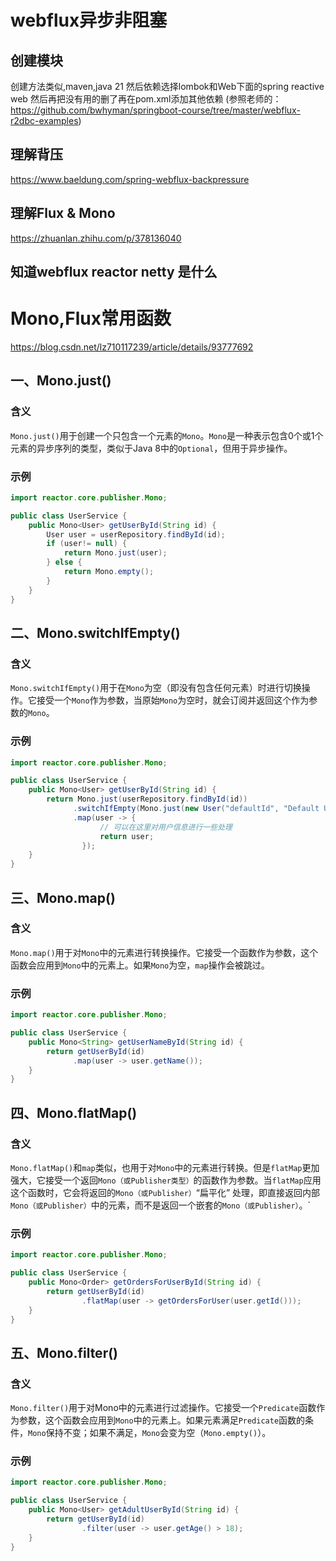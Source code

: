 # webflux异步非阻塞
## 创建模块
创建方法类似,maven,java 21
然后依赖选择lombok和Web下面的spring reactive web
然后再把没有用的删了再在pom.xml添加其他依赖
(参照老师的：https://github.com/bwhyman/springboot-course/tree/master/webflux-r2dbc-examples)

## 理解背压
https://www.baeldung.com/spring-webflux-backpressure
## 理解Flux & Mono
https://zhuanlan.zhihu.com/p/378136040
## 知道webflux reactor netty 是什么



# Mono,Flux常用函数
https://blog.csdn.net/lz710117239/article/details/93777692
## 一、Mono.just()

### 含义
`Mono.just()`用于创建一个只包含一个元素的`Mono`。`Mono`是一种表示包含0个或1个元素的异步序列的类型，类似于Java 8中的`Optional`，但用于异步操作。

### 示例
```java
import reactor.core.publisher.Mono;

public class UserService {
    public Mono<User> getUserById(String id) {
        User user = userRepository.findById(id);
        if (user!= null) {
            return Mono.just(user);
        } else {
            return Mono.empty();
        }
    }
}
```
## 二、Mono.switchIfEmpty()

### 含义
`Mono.switchIfEmpty()`用于在`Mono`为空（即没有包含任何元素）时进行切换操作。它接受一个`Mono`作为参数，当原始`Mono`为空时，就会订阅并返回这个作为参数的`Mono`。

### 示例
```java
import reactor.core.publisher.Mono;

public class UserService {
    public Mono<User> getUserById(String id) {
        return Mono.just(userRepository.findById(id))
              .switchIfEmpty(Mono.just(new User("defaultId", "Default User", 0)))
              .map(user -> {
                    // 可以在这里对用户信息进行一些处理
                    return user;
                });
    }
}
```
## 三、Mono.map()

### 含义
`Mono.map()`用于对`Mono`中的元素进行转换操作。它接受一个函数作为参数，这个函数会应用到`Mono`中的元素上。如果`Mono`为空，`map`操作会被跳过。

### 示例
```java
import reactor.core.publisher.Mono;

public class UserService {
    public Mono<String> getUserNameById(String id) {
        return getUserById(id)
              .map(user -> user.getName());
    }
}
```
## 四、Mono.flatMap()

### 含义
`Mono.flatMap()`和`map`类似，也用于对`Mono`中的元素进行转换。但是`flatMap`更加强大，它接受一个返回`Mono（或Publisher类型）`的函数作为参数。当`flatMap`应用这个函数时，它会将返回的`Mono（或Publisher）`“扁平化” 处理，即直接返回内部`Mono（或Publisher）`中的元素，而不是返回一个嵌套的`Mono（或Publisher）`。`
### 示例
```java
import reactor.core.publisher.Mono;

public class UserService {
    public Mono<Order> getOrdersForUserById(String id) {
        return getUserById(id)
                .flatMap(user -> getOrdersForUser(user.getId()));
    }
}
```
## 五、Mono.filter()

### 含义
`Mono.filter()`用于对Mono中的元素进行过滤操作。它接受一个`Predicate`函数作为参数，这个函数会应用到`Mono`中的元素上。如果元素满足`Predicate`函数的条件，`Mono`保持不变；如果不满足，`Mono`会变为空（`Mono.empty()`）。
### 示例
```java
import reactor.core.publisher.Mono;

public class UserService {
    public Mono<User> getAdultUserById(String id) {
        return getUserById(id)
                .filter(user -> user.getAge() > 18);
    }
}
```